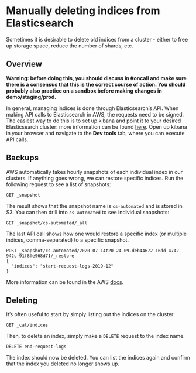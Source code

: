 # Manually deleting indices from Elasticsearch

Sometimes it is desirable to delete old indices from a cluster - either to free up storage space, reduce the number of shards, etc.

## Overview

**Warning: before doing this, you should discuss in #oncall and make sure there is a consensus that this is the correct course of action. You should probably also practice on a sandbox before making changes in demo/staging/prod.**

In general, managing indices is done through Elasticsearch’s API. When making API calls to Elasticsearch in AWS, the requests need to be signed. The easiest way to do this is to set up kibana and point it to your desired Elasticsearch cluster: more information can be found [here](https://transposit.atlassian.net/wiki/spaces/DEV/pages/33783809/Elasticsearch). Open up kibana in your browser and navigate to the **Dev tools** tab, where you can execute API calls.

## Backups

AWS automatically takes hourly snapshots of each individual index in our clusters. If anything goes wrong, we can restore specific indices. Run the following request to see a list of snapshots:
```
GET _snapshot
```
The result shows that the snapshot name is `cs-automated` and is stored in S3. You can then drill into `cs-automated` to see individual snapshots:

```
GET _snapshot/cs-automated/_all
```

The last API call shows how one would restore a specific index (or multiple indices, comma-separated) to a specific snapshot.

```
POST _snapshot/cs-automated/2020-07-14t20-24-09.deb44672-16dd-4742-942c-91f8fe968d71/_restore
{
  "indices": "start-request-logs-2019-12"
}
```

More information can be found in the AWS [docs](https://docs.aws.amazon.com/elasticsearch-service/latest/developerguide/es-managedomains-snapshots.html).

## Deleting

It’s often useful to start by simply listing out the indices on the cluster:

```
GET _cat/indices
```
Then, to delete an index, simply make a `DELETE` request to the index name.

```
DELETE end-request-logs
```
The index should now be deleted. You can list the indices again and confirm that the index you deleted no longer shows up.

